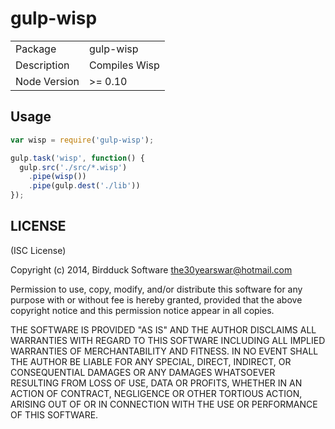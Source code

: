 gulp-wisp
=========

<table>
<tr> 
<td>Package</td><td>gulp-wisp</td>
</tr>
<tr>
<td>Description</td>
<td>Compiles Wisp</td>
</tr>
<tr>
<td>Node Version</td>
<td>>= 0.10</td>
</tr>
</table>

## Usage

```javascript
var wisp = require('gulp-wisp');

gulp.task('wisp', function() {
  gulp.src('./src/*.wisp')
    .pipe(wisp())
    .pipe(gulp.dest('./lib'))
});
```

## LICENSE

(ISC License)

Copyright (c) 2014, Birdduck Software <the30yearswar@hotmail.com>


Permission to use, copy, modify, and/or distribute this software for any purpose with or without fee is hereby granted, provided that the above copyright notice and this permission notice appear in all copies.

THE SOFTWARE IS PROVIDED "AS IS" AND THE AUTHOR DISCLAIMS ALL WARRANTIES WITH REGARD TO THIS SOFTWARE INCLUDING ALL IMPLIED WARRANTIES OF MERCHANTABILITY AND FITNESS. IN NO EVENT SHALL THE AUTHOR BE LIABLE FOR ANY SPECIAL, DIRECT, INDIRECT, OR CONSEQUENTIAL DAMAGES OR ANY DAMAGES WHATSOEVER RESULTING FROM LOSS OF USE, DATA OR PROFITS, WHETHER IN AN ACTION OF CONTRACT, NEGLIGENCE OR OTHER TORTIOUS ACTION, ARISING OUT OF OR IN CONNECTION WITH THE USE OR PERFORMANCE OF THIS SOFTWARE.